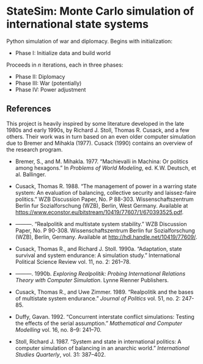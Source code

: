 # StateSim: Monte Carlo simulation of international state systems

Python simulation of war and diplomacy. Begins with initialization:

* Phase I: Initialize data and build world

Proceeds in _n_ iterations, each in three phases:

* Phase II: Diplomacy
* Phase III: War (potentially)
* Phase IV: Power adjustment



## References

This project is heavily inspired by some literature developed in the late 1980s and early 1990s, by Richard J. Stoll, Thomas R. Cusack, and a few others. Their work was in turn based on an even older computer simulation due to Bremer and Mihakla (1977). Cusack (1990) contains an overview of the research program.

* Bremer, S., and M. Mihakla. 1977. “Machievalli in Machina: Or politics among hexagons.” In _Problems of World Modeling_, ed. K.W. Deutsch, et al. Ballinger.

* Cusack, Thomas R. 1988. “The management of power in
a warring state system: An evaluation of balancing, collective security and laissez-faire politics.” WZB Discussion Paper, No. P 88-303. Wissenschaftszentrum Berlin fur Sozialforschung (WZB), Berlin, West Germany. Available at https://www.econstor.eu/bitstream/10419/77607/1/670393525.pdf.

* ———. “Realpolitik and multistate system stability.” WZB Discussion Paper, No. P 90-308. Wissenschaftszentrum Berlin fur Sozialforschung (WZB), Berlin, Germany. Available at http://hdl.handle.net/10419/77609/.

* Cusack, Thomas R., and Richard J. Stoll. 1990a. “Adaptation, state survival and system endurance: A simulation study.” International Political Science Review vol. 11, no. 2: 261–78.

* ———. 1990b. _Exploring Realpolitik: Probing International Relations Theory with Computer Simulation_. Lynne Rienner Publishers.

* Cusack, Thomas R., and Uwe Zimmer. 1989. “Realpolitik and the bases of multistate system endurance.” _Journal of Politics_ vol. 51, no. 2: 247-85.

* Duffy, Gavan. 1992. “Concurrent interstate conflict simulations: Testing the effects of the serial assumption.” _Mathematical and Computer Modelling_ vol. 16, no. 8–9: 241–70.

* Stoll, Richard J. 1987. “System and state in international politics: A computer simulation of balancing in an anarchic world.” _International Studies Quarterly_, vol. 31: 387–402.

